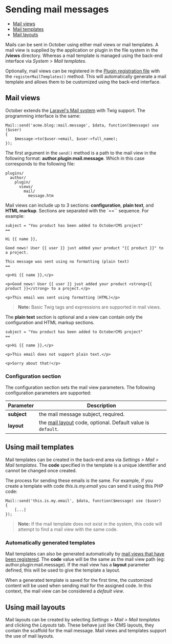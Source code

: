 # Sending mail messages

- [Mail views](#mail-views)
- [Mail templates](#mail-templates)
- [Mail layouts](#mail-layouts)

Mails can be sent in October using either mail views or mail templates. A mail view is supplied by the application or plugin in the file system in the **/views** directory. Whereas a mail template is managed using the back-end interface via *System > Mail templates*.

Optionally, mail views can be registered in the [Plugin registration file](registration#mail-templates) with the `registerMailTemplates()` method. This will automatically generate a mail template and allows them to be customized using the back-end interface.

<a name="mail-views" class="anchor" href="#mail-views"></a>
## Mail views

October extends the [Laravel's Mail system](http://laravel.com/docs/mail) with Twig support. The programming interface is the same:

    Mail::send('acme.blog::mail.message', $data, function($message) use ($user)
    {
        $message->to($user->email, $user->full_name);
    });

The first argument in the `send()` method is a path to the mail view in the following format: **author.plugin:mail.message**. Which in this case corresponds to the following file:

    plugins/
      author/
        plugin/
          views/
            mail/
              message.htm

Mail views can include up to 3 sections: **configuration**, **plain text**, and **HTML markup**. Sections are separated with the `==`` sequence. For example:

    subject = "You product has been added to OctoberCMS project"
    ==

    Hi {{ name }},

    Good news! User {{ user }} just added your product "{{ product }}" to a project.

    This message was sent using no formatting (plain text)
    ==

    <p>Hi {{ name }},</p>

    <p>Good news! User {{ user }} just added your product <strong>{{ product }}</strong> to a project.</p>

    <p>This email was sent using formatting (HTML)</p>

> **Note:** Basic Twig tags and expressions are supported in mail views.

The **plain text** section is optional and a view can contain only the configuration and HTML markup sections.

    subject = "You product has been added to OctoberCMS project"
    ==

    <p>Hi {{ name }},</p>

    <p>This email does not support plain text.</p>

    <p>Sorry about that!</p>

### Configuration section

The configuration section sets the mail view parameters. The following configuration parameters are supported:

Parameter  | Description
------------- | -------------
**subject** | the mail message subject, required.
**layout** | the [mail layout](#mail-layouts) code, optional. Default value is `default`.

<a name="mail-templates" class="anchor" href="#mail-templates"></a>
## Using mail templates

Mail templates can be created in the back-end area via *Settings > Mail > Mail templates*. The **code** specified in the template is a unique identifier and cannot be changed once created.

The process for sending these emails is the same. For example, if you create a template with code *this.is.my.email* you can send it using this PHP code:

    Mail::send('this.is.my.email', $data, function($message) use ($user)
    {
        [...]
    });

> **Note:** If the mail template does not exist in the system, this code will attempt to find a mail view with the same code.

### Automatically generated templates

Mail templates can also be generated automatically by [mail views that have been registered](registration#mail-templates). The **code** value will be the same as the mail view path (eg: author.plugin:mail.message). If the mail view has a **layout** parameter defined, this will be used to give the template a layout.

When a generated template is saved for the first time, the customized content will be used when sending mail for the assigned code. In this context, the mail view can be considered a *default view*.

<a name="mail-layouts" class="anchor" href="#mail-layouts"></a>
## Using mail layouts

Mail layouts can be created by selecting *Settings > Mail > Mail templates* and clicking the *Layouts* tab. These behave just like CMS layouts, they contain the scaffold for the mail message. Mail views and templates support the use of mail layouts.
